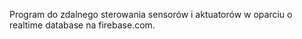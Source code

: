 
Program do zdalnego sterowania sensorów i aktuatorów w oparciu o realtime database na firebase.com.
